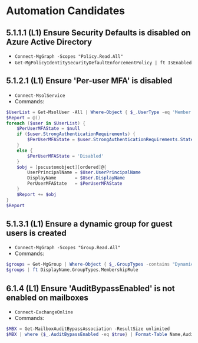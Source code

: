 # Automation Candidates

## 5.1.1.1 (L1) Ensure Security Defaults is disabled on Azure Active Directory

- `Connect-MgGraph -Scopes "Policy.Read.All"`
- `Get-MgPolicyIdentitySecurityDefaultEnforcementPolicy | ft IsEnabled`

## 5.1.2.1 (L1) Ensure 'Per-user MFA' is disabled

- `Connect-MsolService`
- Commands:

```powershell
$UserList = Get-MsolUser -All | Where-Object { $_.UserType -eq 'Member' }
$Report = @()
foreach ($user in $UserList) {
    $PerUserMFAState = $null
    if ($user.StrongAuthenticationRequirements) {
        $PerUserMFAState = $user.StrongAuthenticationRequirements.State
    }
    else {
        $PerUserMFAState = 'Disabled'
    }
    $obj = [pscustomobject][ordered]@{
        UserPrincipalName = $User.UserPrincipalName
        DisplayName       = $User.DisplayName
        PerUserMFAState   = $PerUserMFAState
    }
    $Report += $obj
}
$Report
```

## 5.1.3.1 (L1) Ensure a dynamic group for guest users is created

- `Connect-MgGraph -Scopes "Group.Read.All"`
- Commands:

```powershell
$groups = Get-MgGroup | Where-Object { $_.GroupTypes -contains "DynamicMembership" }
$groups | ft DisplayName,GroupTypes,MembershipRule
```

## 6.1.4 (L1) Ensure 'AuditBypassEnabled' is not enabled on mailboxes

- `Connect-ExchangeOnline`
- Commands:

```powershell
$MBX = Get-MailboxAuditBypassAssociation -ResultSize unlimited
$MBX | where {$_.AuditBypassEnabled -eq $true} | Format-Table Name,AuditBypassEnabled
```

